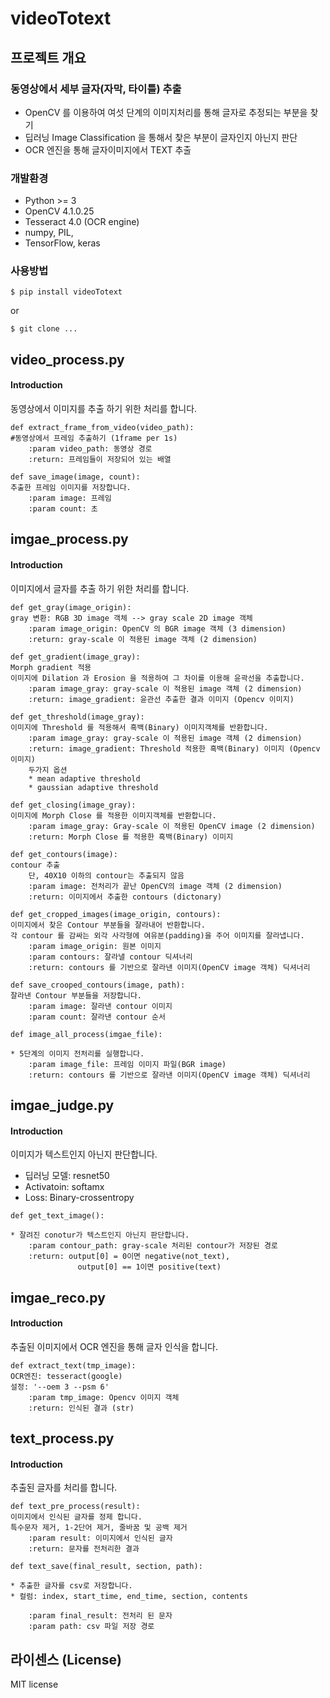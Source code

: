 # videoTotext
## 프로젝트 개요

### 동영상에서 세부 글자(자막, 타이틀) 추출
* OpenCV 를 이용하여 여섯 단계의 이미지처리를 통해 글자로 추정되는 부분을 찾기
* 딥러닝 Image Classification 을 통해서 찾은 부분이 글자인지 아닌지 판단
* OCR 엔진을 통해 글자이미지에서 TEXT 추출

### 개발환경
* Python >= 3
* OpenCV 4.1.0.25
* Tesseract 4.0 (OCR engine)
* numpy, PIL, 
* TensorFlow, keras 


### 사용방법 
```
$ pip install videoTotext
```
or
```
$ git clone ... 
```

## video_process.py
#### Introduction
동영상에서 이미지를 추출 하기 위한 처리를 합니다. 

```
def extract_frame_from_video(video_path):
#동영상에서 프레임 추출하기 (1frame per 1s)
	:param video_path: 동영상 경로 
	:return: 프레임들이 저장되어 있는 배열
```

```
def save_image(image, count):
추출한 프레임 이미지를 저장합니다. 
	:param image: 프레임 
	:param count: 초   
```

## imgae_process.py
#### Introduction
이미지에서 글자를 추출 하기 위한 처리를 합니다. 

``` 
def get_gray(image_origin):
gray 변환: RGB 3D image 객체 --> gray scale 2D image 객체 
	:param image_origin: OpenCV 의 BGR image 객체 (3 dimension)
	:return: gray-scale 이 적용된 image 객체 (2 dimension)
```

``` 
def get_gradient(image_gray):
Morph gradient 적용 
이미지에 Dilation 과 Erosion 을 적용하여 그 차이를 이용해 윤곽선을 추출합니다.
	:param image_gray: gray-scale 이 적용된 image 객체 (2 dimension)
	:return: image_gradient: 윤관선 추출한 결과 이미지 (Opencv 이미지)
```

```
def get_threshold(image_gray):
이미지에 Threshold 를 적용해서 흑백(Binary) 이미지객체를 반환합니다.
	:param image_gray: gray-scale 이 적용된 image 객체 (2 dimension)
	:return: image_gradient: Threshold 적용한 흑백(Binary) 이미지 (Opencv 이미지)
    두가지 옵션 
    * mean adaptive threshold
    * gaussian adaptive threshold
```

```
def get_closing(image_gray):
이미지에 Morph Close 를 적용한 이미지객체를 반환합니다.
	:param image_gray: Gray-scale 이 적용된 OpenCV image (2 dimension)
	:return: Morph Close 를 적용한 흑백(Binary) 이미지
```

``` 
def get_contours(image):
contour 추출 
    단, 40X10 이하의 contour는 추출되지 않음 
	:param image: 전처리가 끝난 OpenCV의 image 객체 (2 dimension)
	:return: 이미지에서 추출한 contours (dictonary) 
```

```
def get_cropped_images(image_origin, contours):
이미지에서 찾은 Contour 부분들을 잘라내어 반환합니다.
각 contour 를 감싸는 외각 사각형에 여유분(padding)을 주어 이미지를 잘라냅니다.
    :param image_origin: 원본 이미지
    :param contours: 잘라낼 contour 딕셔너리
    :return: contours 를 기반으로 잘라낸 이미지(OpenCV image 객체) 딕셔너리
```

```
def save_crooped_contours(image, path):
잘라낸 Contour 부분들을 저장합니다.
	:param image: 잘라낸 contour 이미지 
	:param count: 잘라낸 contour 순서 
```

```
def image_all_process(imgae_file):

* 5단계의 이미지 전처리를 실행합니다.
    :param image_file: 프레임 이미지 파일(BGR image)
    :return: contours 를 기반으로 잘라낸 이미지(OpenCV image 객체) 딕셔너리
```

## imgae_judge.py
#### Introduction
이미지가 텍스트인지 아닌지 판단합니다. 
* 딥러닝 모델: resnet50 
* Activatoin: softamx 
* Loss: Binary-crossentropy 

```
def get_text_image():

* 잘려진 conotur가 텍스트인지 아닌지 판단합니다.
	:param contour_path: gray-scale 처리된 contour가 저장된 경로
	:return: output[0] = 0이면 negative(not_text),
               output[0] == 1이면 positive(text)
```

## imgae_reco.py
#### Introduction
추출된 이미지에서 OCR 엔진을 통해 글자 인식을 합니다. 
```
def extract_text(tmp_image):
OCR엔진: tesseract(google)
설정: '--oem 3 --psm 6'
	:param tmp_image: Opencv 이미지 객체
	:return: 인식된 결과 (str) 
```


## text_process.py
#### Introduction
추출된 글자를 처리를 합니다. 

```
def text_pre_process(result):
이미지에서 인식된 글자를 정제 합니다. 
특수문자 제거, 1-2단어 제거, 줄바꿈 및 공백 제거
	:param result: 이미지에서 인식된 글자
	:return: 문자를 전처리한 결과
```
 
```
def text_save(final_result, section, path):

* 추출한 글자를 csv로 저장합니다. 
* 컬럼: index, start_time, end_time, section, contents

	:param final_result: 전처리 된 문자 
	:param path: csv 파일 저장 경로 
```

## 라이센스 (License)
MIT license 
